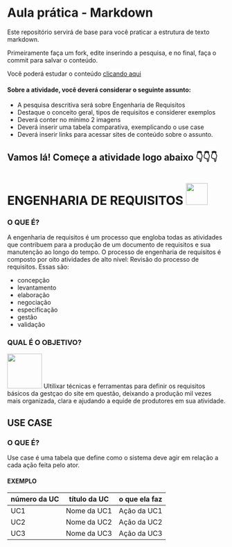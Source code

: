 # Aula prática - Markdown

Este repositório servirá de base para você praticar a estrutura de texto markdown. 

Primeiramente faça um fork, edite inserindo a pesquisa, e no final, faça o commit para salvar o conteúdo.

Você poderá estudar o conteúdo [clicando aqui](https://docs.pipz.com/central-de-ajuda/learning-center/guia-basico-de-markdown#open)

#### Sobre a atividade, você deverá considerar o seguinte assunto:

- A pesquisa descritiva será sobre Engenharia de Requisitos
- Destaque o conceito geral, tipos de requisitos e considerer exemplos
- Deverá conter no mínimo 2 imagens
- Deverá inserir uma tabela comparativa, exemplicando o use case
- Deverá inserir links para acessar sites de conteúdo sobre o assunto.


## Vamos lá! Começe a atividade logo abaixo 👇👇👇


# **ENGENHARIA DE REQUISITOS** <img src="https://media.tenor.com/q4842Jm1xv0AAAAM/joinha-yes.gif" width="50px">

### O QUE É?

  A engenharia de requisitos é um processo que engloba todas as atividades que contribuem para a produção de um documento de requisitos e sua manutenção ao longo do tempo. O processo de engenharia de requisitos é composto por oito atividades de alto nível: Revisão do processo de requisitos.
Essas são:
* concepção
* levantamento
* elaboração
* negociação
* especificação
* gestão
* validação

### QUAL É O OBJETIVO?
<img src="https://pa1.aminoapps.com/7570/e4ba52e6dccc4c8d8f876a727572994ec540c639r1-272-320_00.gif" width="80px">
  Ultilixar técnicas e ferramentas para definir os requisitos básicos da gestçao do site em questão, deixando a produção mil vezes mais organizada, clara e ajudando a equide de produtores em sua atividade.

## USE CASE

### O QUE É?

  Use case é uma tabela que define como o sistema deve agir em relação a cada ação feita pelo ator.

#### EXEMPLO

**número da UC**|**título da UC**|**o que ela faz**
----------------|----------------|---------------
UC1|Nome da UC1|Ação da UC1
UC2|Nome da UC2|Ação da UC2
UC3|Nome da UC3|Ação da UC3
